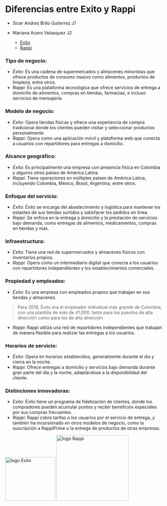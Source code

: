 # Diferencias entre Exito y Rappi

- Sicer Andres Brito Gutierrez J1 
- Mariana Acero Velasquez J2


  - [Exito](https://www.exito.com/?gclid=Cj0KCQjw2eilBhCCARIsAG0Pf8tnrzH2-yzTv_gf1njPvqPHMIM1IK8p-XNNWsrzj175kdVYGuRlBcIaAsz2EALw_wcB&gclsrc=aw.ds)
  - [Rappi](https://www.rappi.com.co/?utm_source=google&pid=google&utm_medium=cpc&af_channel=cpc&utm_campaign=CX_CO_PR_SE_GO_SEB_DSK_ALL_RAP_ALL_NA_00000_EXA&c=CX_CO_PR_SE_GO_SEB_DSK_ALL_RAP_ALL_NA_00000_EXA&utm_id=18377913577&af_c_id=18377913577&utm_term=rappi&af_keywords=rappi&utm_content=e&af_ad=e&gclid=Cj0KCQjw2eilBhCCARIsAG0Pf8udkZT8k3_yS9O5QFCS7ckK9V-uJiLtWIu0OfWq27I4hN5x0NjoTxQaAk5TEALw_wcB)


### Tipo de negocio:
 - *Éxito:* Es una cadena de supermercados y almacenes minoristas que ofrece productos de consumo masivo como alimentos, productos de limpieza, entre otros.
 - *Rappi:* Es una plataforma tecnológica que ofrece servicios de entrega a domicilio de alimentos, compras en tiendas, farmacias, e incluso servicios de mensajería.

### Modelo de negocio:
 - *Éxito:* Opera tiendas físicas y ofrece una experiencia de compra tradicional donde los clientes pueden visitar y seleccionar productos personalmente.
 - *Rappi:* Opera como una aplicación móvil y plataforma web que conecta a usuarios con repartidores para entregas a domicilio.

### Alcance geográfico:
 - *Éxito:* Es principalmente una empresa con presencia física en Colombia y algunos otros países de América Latina.
 - *Rappi:* Tiene operaciones en múltiples países de América Latina, incluyendo Colombia, México, Brasil, Argentina, entre otros.

### Enfoque del servicio:
 - *Éxito:* Éxito se encarga del abastecimiento y logística para mantener los estantes de sus tiendas surtidos y satisfacer los pedidos en línea.
 - *Rappi:* Se enfoca en la entrega a domicilio y la prestación de servicios bajo demanda, como entregas de alimentos, medicamentos, compras en tiendas y más.

### Infraestructura:
 - *Éxito:* Tiene una red de supermercados y almacenes físicos con inventarios propios.
 - *Rappi:* Opera como un intermediario digital que conecta a los usuarios con repartidores independientes y los establecimientos comerciales.

### Propiedad y empleados:
 - *Éxito:* Es una empresa con empleados propios que trabajan en sus tiendas y almacenes.
 > Para 2018, Éxito era el empleador individual más grande de Colombia, con una plantilla de más de 41,000. tanto para los puestos de alta dirección como para los de alta dirección
 - *Rappi:* Rappi utiliza una red de repartidores independientes que trabajan de manera flexible para realizar las entregas a los usuarios.

### Horarios de servicio:
 - *Éxito:* Opera en horarios establecidos, generalmente durante el día y cierra en la noche.
 - *Rappi:* Ofrece entregas a domicilio y servicios bajo demanda durante gran parte del día y la noche, adaptándose a la disponibilidad del cliente.

 ### Distinciones innovadoras:
 - *Exito:* Éxito tiene un programa de fidelización de clientes, donde los compradores pueden acumular puntos y recibir beneficios especiales por sus compras frecuentes.
 - *Rappi:* Rappi cobra tarifas a los usuarios por el servicio de entrega, y también ha incursionado en otros modelos de negocio, como la suscripción a RappiPrime o la entrega de productos de otras empresas.

<img src="https://upload.wikimedia.org/wikipedia/commons/9/9b/Logo_Exito_colombia.png" alt="logo Exito" style="width: 160px; height: 140px;">

<img src="https://static.vecteezy.com/system/resources/previews/024/555/389/original/rappi-logo-transparent-free-png.png" alt="logo Rappi" style="width: 230px; height: 210px;">
